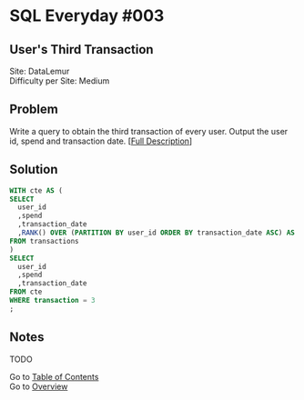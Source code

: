 # SQL Everyday \#003

## User's Third Transaction

Site: DataLemur\
Difficulty per Site: Medium

## Problem

Write a query to obtain the third transaction of every user. Output the user id, spend and transaction date. [[Full Description](https://datalemur.com/questions/sql-third-transaction)]

## Solution

```sql
WITH cte AS (
SELECT
  user_id
  ,spend
  ,transaction_date
  ,RANK() OVER (PARTITION BY user_id ORDER BY transaction_date ASC) AS transaction
FROM transactions
)
SELECT
  user_id
  ,spend
  ,transaction_date
FROM cte
WHERE transaction = 3
;
```

## Notes

TODO

Go to [Table of Contents](/README.md#contents)\
Go to [Overview](/README.md)
